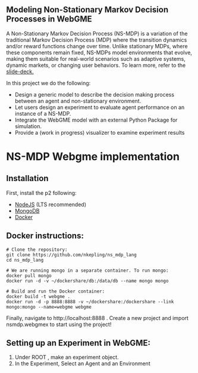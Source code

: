 ## Modeling Non-Stationary Markov Decision Processes in WebGME
A Non-Stationary Markov Decision Process (NS-MDP) is a variation of the traditional Markov Decision Process (MDP) where the transition dynamics and/or reward functions change over time. Unlike stationary MDPs, where these components remain fixed, NS-MDPs model environments that evolve, making them suitable for real-world scenarios such as adaptive systems, dynamic markets, or changing user behaviors.
To learn more, refer to the [slide-deck.](https://docs.google.com/presentation/d/1qu-CmwJ1tXWzr5nFbXwRBkPdV58_IwHGPZhmyvXYNQA/edit?usp=sharing)

In this project we do the following:
- Design a generic model to describe the decision making process between an agent and non-stationary environment.
- Let users design an experiment to evaluate agent performance on an instance of a NS-MDP. 
- Integrate the WebGME model with an external Python Package for simulation.
- Provide a (work in progress) visualizer to examine experiment results

# NS-MDP Webgme implementation
## Installation
First, install the p2 following:
- [NodeJS](https://nodejs.org/en/) (LTS recommended)
- [MongoDB](https://www.mongodb.com/)
- [Docker](https://www.docker.com/)


## Docker instructions: 
```(bash)
# Clone the repository:
git clone https://github.com/nkepling/ns_mdp_lang
cd ns_mdp_lang

# We are running mongo in a separate container. To run mongo:
docker pull mongo
docker run -d -v ~/dockershare/db:/data/db --name mongo mongo

# Build and run the Docker container:
docker build -t webgme .
docker run -d -p 8888:8888 -v ~/dockershare:/dockershare --link mongo:mongo --name=webgme webgme
```

Finally, navigate to http://localhost:8888 . 
Create a new project and import nsmdp.webgmex to start using the project!

## Setting up an Experiment in WebGME:
1. Under ROOT , make an experiment object.
2. In the Experiment, Select an Agent and an Environment
